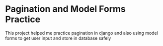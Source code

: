 # Pagination and Model Forms Practice
This project helped me practice pagination in django and also using model forms to get user input and store in database safely